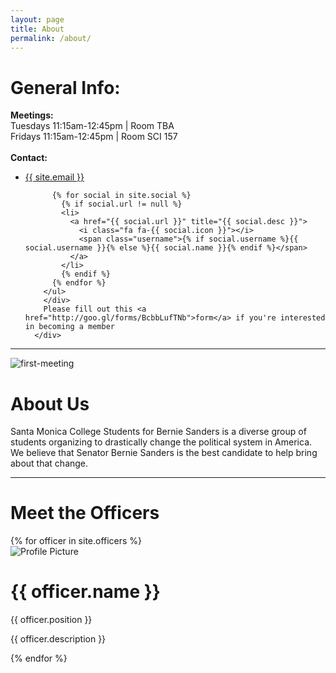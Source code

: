 ```yaml
---
layout: page
title: About
permalink: /about/
---
```


<div class="About">
  <div class="General-Info">
    <h1> General Info: </h1>
      <div class="Info-Elements">
      <b>Meetings:</b> <br> Tuesdays 11:15am-12:45pm | Room TBA <br>
                            Fridays 11:15am-12:45pm | Room SCI 157 <br><br>
      <b>Contact: </b>
        <div class="site-contact">
        <ul class="social-media-list">
          <li>
            <a href="mailto:{{ site.email }}">
              <i class="fa fa-envelope-o"></i>
              <span class="username">{{ site.email }}</span>
            </a>
          </li>

          {% for social in site.social %}
            {% if social.url != null %}
            <li>
              <a href="{{ social.url }}" title="{{ social.desc }}">
                <i class="fa fa-{{ social.icon }}"></i>
                <span class="username">{% if social.username %}{{ social.username }}{% else %}{{ social.name }}{% endif %}</span>
              </a>
            </li>
            {% endif %}
          {% endfor %}
        </ul>
        </div>
        Please fill out this <a href="http://goo.gl/forms/BcbbLufTNb">form</a> if you're interested in becoming a member 
      </div>
  </div>
  
  <hr>
  
  <div class="about-section">
     <img src="{{ site.baseurl }}/assets/imgs/fight-for-15.jpg" title="first-meeting" class="image">
     <div class="about-content">
     <h1> About Us </h1>
     <p> Santa Monica College Students for Bernie Sanders is a diverse group of students organizing
     to drastically change the political system in America. We believe that Senator Bernie Sanders 
     is the best candidate to help bring about that change.</p>
     </div> 
  </div>
 
 <hr>
 
 <div class="about-section">
 <h1> Meet the Officers </h1>
 {% for officer in site.officers %}
 <div class="officer">
  <img src="{{ site.baseurl }}{{ officer.img }}" title="Profile Picture" class="profile">
  <div class="content">
      <h1 class="officer-title"> {{ officer.name }} </h1>
      <p class="officer-position"> {{ officer.position }} </p>
      <p>{{ officer.description }}</p>
  </div>
 </div>
 {% endfor %}
 
 </div>
  
</div>


